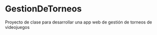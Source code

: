 # GestionDeTorneos
Proyecto de clase para desarrollar una app web de gestión de torneos de videojuegos
